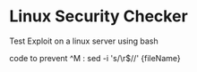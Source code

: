 Linux Security Checker
======================
Test Exploit on a linux server using bash

code to prevent ^M : sed -i 's/\r$//' {fileName}
